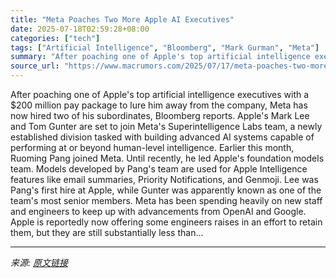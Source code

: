 ```yaml
---
title: "Meta Poaches Two More Apple AI Executives"
date: 2025-07-18T02:59:28+08:00
categories: ["tech"]
tags: ["Artificial Intelligence", "Bloomberg", "Mark Gurman", "Meta"]
summary: "After poaching one of Apple's top artificial intelligence executives with a &#36;200 million pay package to lure him away from the company, Meta has now hired two of his subordinates, Bloomberg report"
source_url: "https://www.macrumors.com/2025/07/17/meta-poaches-two-more-apple-ai-executives/"
---
```


After poaching one of Apple's top artificial intelligence executives with a &#36;200 million pay package to lure him away from the company, Meta has now hired two of his subordinates, Bloomberg reports. Apple's Mark Lee and Tom Gunter are set to join Meta's Superintelligence Labs team, a newly established division tasked with building advanced AI systems capable of performing at or beyond human-level intelligence. Earlier this month, Ruoming Pang joined Meta. Until recently, he led Apple's foundation models team. Models developed by Pang's team are used for Apple Intelligence features like email summaries, Priority Notifications, and Genmoji. Lee was Pang's first hire at Apple, while Gunter was apparently known as one of the team's most senior members. Meta has been spending heavily on new staff and engineers to keep up with advancements from OpenAI and Google. Apple is reportedly now offering some engineers raises in an effort to retain them, but they are still substantially less than...

---

*来源: [原文链接](https://www.macrumors.com/2025/07/17/meta-poaches-two-more-apple-ai-executives/)*
